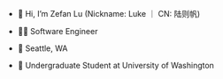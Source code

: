 - 👋 Hi, I’m Zefan Lu (Nickname: Luke ｜ CN: 陆则帆)

- 🧑‍💻 Software Engineer

- 📍 Seattle, WA

- 🏫 Undergraduate Student at University of Washington
